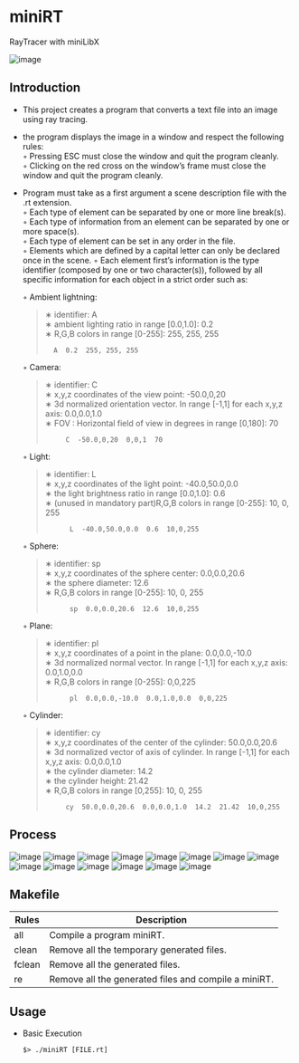 # miniRT
  RayTracer with miniLibX
 
  <img alt="image" src="https://github.com/leebo155/minirt/blob/master/img/miniRT.jpg">
  
## Introduction
* This project creates a program that converts a text file into an image using ray tracing.
* the program displays the image in a window and respect the following rules:   
  ◦ Pressing ESC must close the window and quit the program cleanly.   
  ◦ Clicking on the red cross on the window’s frame must close the window and quit the program cleanly.   
* Program must take as a first argument a scene description file with the .rt extension.   
  ◦ Each type of element can be separated by one or more line break(s).   
  ◦ Each type of information from an element can be separated by one or more space(s).   
  ◦ Each type of element can be set in any order in the file.   
  ◦ Elements which are defined by a capital letter can only be declared once in the scene.
  ◦ Each element first’s information is the type identifier (composed by one or two character(s)), followed by all specific information for each object in a strict order such as:
     
  ◦ Ambient lightning:   
     > ∗ identifier: A   
     > ∗ ambient lighting ratio in range [0.0,1.0]: 0.2   
     > ∗ R,G,B colors in range [0-255]: 255, 255, 255
     > ```shall
     >   A  0.2  255, 255, 255
     > ```
  ◦ Camera:   
     > ∗ identifier: C   
     > ∗ x,y,z coordinates of the view point: -50.0,0,20   
     > ∗ 3d normalized orientation vector. In range [-1,1] for each x,y,z axis: 0.0,0.0,1.0   
     > ∗ FOV : Horizontal field of view in degrees in range [0,180]: 70
     > ```shell
     >      C  -50.0,0,20  0,0,1  70
     > ```
  ◦ Light:   
     > ∗ identifier: L   
     > ∗ x,y,z coordinates of the light point: -40.0,50.0,0.0   
     > ∗ the light brightness ratio in range [0.0,1.0]: 0.6   
     > ∗ (unused in mandatory part)R,G,B colors in range [0-255]: 10, 0, 255
     > ```shell
     >       L  -40.0,50.0,0.0  0.6  10,0,255
     > ```
  ◦ Sphere:   
     > ∗ identifier: sp   
     > ∗ x,y,z coordinates of the sphere center: 0.0,0.0,20.6   
     > ∗ the sphere diameter: 12.6   
     > ∗ R,G,B colors in range [0-255]: 10, 0, 255
     > ```shell
     >       sp  0.0,0.0,20.6  12.6  10,0,255
     > ```
  ◦ Plane:   
     > ∗ identifier: pl   
     > ∗ x,y,z coordinates of a point in the plane: 0.0,0.0,-10.0   
     > ∗ 3d normalized normal vector. In range [-1,1] for each x,y,z axis: 0.0,1.0,0.0   
     > ∗ R,G,B colors in range [0-255]: 0,0,225   
     > ```shell
     >       pl  0.0,0.0,-10.0  0.0,1.0,0.0  0,0,225
     >```
  ◦ Cylinder:   
     > ∗ identifier: cy   
     > ∗ x,y,z coordinates of the center of the cylinder: 50.0,0.0,20.6   
     > ∗ 3d normalized vector of axis of cylinder. In range [-1,1] for each x,y,z axis: 0.0,0.0,1.0   
     > ∗ the cylinder diameter: 14.2   
     > ∗ the cylinder height: 21.42   
     > ∗ R,G,B colors in range [0,255]: 10, 0, 255     
     > ```shall
     >      cy  50.0,0.0,20.6  0.0,0.0,1.0  14.2  21.42  10,0,255
     > ```

## Process
  <img alt="image" src="https://github.com/leebo155/minirt/blob/master/img/miniRT1.jpg">
  <img alt="image" src="https://github.com/leebo155/minirt/blob/master/img/miniRT2.jpg">
  <img alt="image" src="https://github.com/leebo155/minirt/blob/master/img/miniRT3.jpg">
  <img alt="image" src="https://github.com/leebo155/minirt/blob/master/img/miniRT4.jpg">
  <img alt="image" src="https://github.com/leebo155/minirt/blob/master/img/miniRT5.jpg">
  <img alt="image" src="https://github.com/leebo155/minirt/blob/master/img/miniRT6.jpg">
  <img alt="image" src="https://github.com/leebo155/minirt/blob/master/img/miniRT7.jpg">
  <img alt="image" src="https://github.com/leebo155/minirt/blob/master/img/miniRT8.jpg">
  <img alt="image" src="https://github.com/leebo155/minirt/blob/master/img/miniRT9.jpg">
  <img alt="image" src="https://github.com/leebo155/minirt/blob/master/img/miniRT10.jpg">
  <img alt="image" src="https://github.com/leebo155/minirt/blob/master/img/miniRT11.jpg">
  <img alt="image" src="https://github.com/leebo155/minirt/blob/master/img/miniRT12.jpg">
  <img alt="image" src="https://github.com/leebo155/minirt/blob/master/img/miniRT13.jpg">
  <img alt="image" src="https://github.com/leebo155/minirt/blob/master/img/miniRT_flow.jpg">

## Makefile

| Rules | Description |
| ----- | ----------- |
| all | Compile a program miniRT. |
| clean | Remove all the temporary generated files. |
| fclean | Remove all the generated files. |
| re | Remove all the generated files and compile a miniRT. |

## Usage

* Basic Execution
  ```shall
  $> ./miniRT [FILE.rt]
  ```

